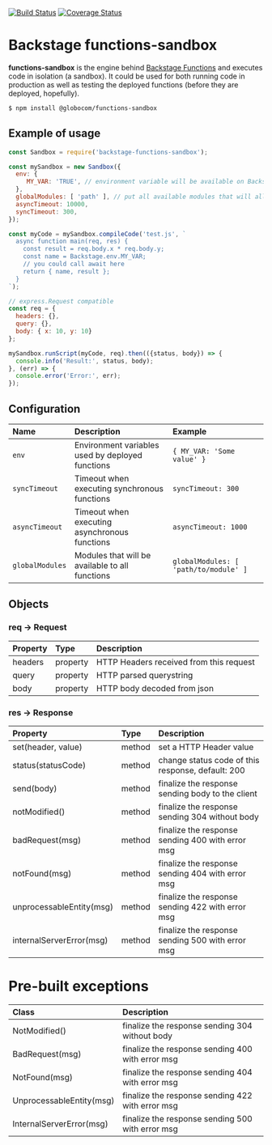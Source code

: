[![Build Status](https://travis-ci.org/globocom/functions-sandbox.png?branch=master)](https://travis-ci.org/globocom/functions-sandbox)
[![Coverage Status](https://coveralls.io/repos/github/globocom/functions-sandbox/badge.svg?branch=master)](https://coveralls.io/github/globocom/functions-sandbox?branch=master)

# Backstage functions-sandbox

**functions-sandbox** is the engine behind [Backstage Functions](https://github.com/backstage/functions) and executes code in isolation (a sandbox). It could be used for both running code in production as well as testing the deployed functions (before they are deployed, hopefully).

```sh
$ npm install @globocom/functions-sandbox
```

## Example of usage

```javascript
const Sandbox = require('backstage-functions-sandbox');

const mySandbox = new Sandbox({
  env: {
     MY_VAR: 'TRUE', // environment variable will be available on Backstage.env.MY_VAR
  },
  globalModules: [ 'path' ], // put all available modules that will allow to import
  asyncTimeout: 10000,
  syncTimeout: 300,
});

const myCode = mySandbox.compileCode('test.js', `
  async function main(req, res) {
    const result = req.body.x * req.body.y;
    const name = Backstage.env.MY_VAR;
    // you could call await here
    return { name, result };
  }
`);

// express.Request compatible
const req = {
  headers: {},
  query: {},
  body: { x: 10, y: 10}
};

mySandbox.runScript(myCode, req).then(({status, body}) => {
  console.info('Result:', status, body);
}, (err) => {
  console.error('Error:', err);
});
```

## Configuration

| Name            | Description                                      | Example                               |
|:----------------|:-------------------------------------------------|:--------------------------------------|
| `env`           | Environment variables used by deployed functions | `{ MY_VAR: 'Some value' }`            |
| `syncTimeout`   | Timeout when executing synchronous functions     | `syncTimeout: 300`                    |
| `asyncTimeout`  | Timeout when executing asynchronous functions    | `asyncTimeout: 1000`                  |
| `globalModules` | Modules that will be available to all functions  | `globalModules: [ 'path/to/module' ]` |


## Objects

### req -> Request

| Property | Type     | Description                             |
|:---------|:---------|:----------------------------------------|
| headers  | property | HTTP Headers received from this request |
| query    | property | HTTP parsed querystring                 |
| body     | property | HTTP body decoded from json             |

### res -> Response

| Property                 | Type      | Description                                       |
|:-------------------------|:----------|:--------------------------------------------------|
| set(header, value)       | method    | set a HTTP Header value                           |
| status(statusCode)       | method    | change status code of this response, default: 200 |
| send(body)               | method    | finalize the response sending body to the client  |
| notModified()            | method    | finalize the response sending 304 without body    |
| badRequest(msg)          | method    | finalize the response sending 400 with error msg  |
| notFound(msg)            | method    | finalize the response sending 404 with error msg  |
| unprocessableEntity(msg) | method    | finalize the response sending 422 with error msg  |
| internalServerError(msg) | method    | finalize the response sending 500 with error msg  |

# Pre-built exceptions
| Class                    | Description                                       |
|:-------------------------|:--------------------------------------------------|
| NotModified()            | finalize the response sending 304 without body    |
| BadRequest(msg)          | finalize the response sending 400 with error msg  |
| NotFound(msg)            | finalize the response sending 404 with error msg  |
| UnprocessableEntity(msg) | finalize the response sending 422 with error msg  |
| InternalServerError(msg) | finalize the response sending 500 with error msg  |

